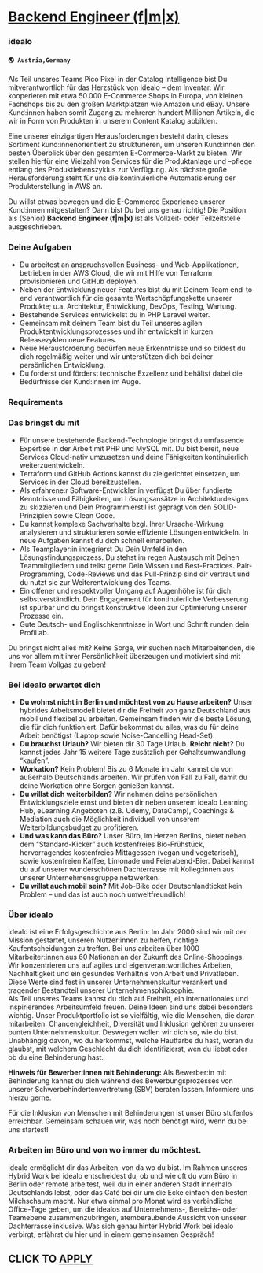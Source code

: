 # [Backend Engineer (f|m|x)](https://www.remotewlb.com/apply/backend-engineer-f-m-x-40787)  
### idealo  
#### `🌎 Austria,Germany`  

Als Teil unseres Teams Pico Pixel in der Catalog Intelligence bist Du mitverantwortlich für das Herzstück von idealo – dem Inventar. Wir kooperieren mit etwa 50.000 E-Commerce Shops in Europa, von kleinen Fachshops bis zu den großen Marktplätzen wie Amazon und eBay. Unsere Kund:innen haben somit Zugang zu mehreren hundert Millionen Artikeln, die wir in Form von Produkten in unserem Content Katalog abbilden.

Eine unserer einzigartigen Herausforderungen besteht darin, dieses Sortiment kund:innenorientiert zu strukturieren, um unseren Kund:innen den besten Überblick über den gesamten E-Commerce-Markt zu bieten. Wir stellen hierfür eine Vielzahl von Services für die Produktanlage und –pflege entlang des Produktlebenszyklus zur Verfügung. Als nächste große Herausforderung steht für uns die kontinuierliche Automatisierung der Produkterstellung in AWS an.

Du willst etwas bewegen und die E-Commerce Experience unserer Kund:innen mitgestalten? Dann bist Du bei uns genau richtig! Die Position als (Senior) **Backend** **Engineer (f|m|x)** ist als Vollzeit- oder Teilzeitstelle ausgeschrieben.

### Deine Aufgaben

  * Du arbeitest an anspruchsvollen Business- und Web-Applikationen, betrieben in der AWS Cloud, die wir mit Hilfe von Terraform provisionieren und GitHub deployen. 
  * Neben der Entwicklung neuer Features bist du mit Deinem Team end-to-end verantwortlich für die gesamte Wertschöpfungskette unserer Produkte; u.a. Architektur, Entwicklung, DevOps, Testing, Wartung. 
  * Bestehende Services entwickelst du in PHP Laravel weiter. 
  * Gemeinsam mit deinem Team bist du Teil unseres agilen Produktentwicklungsprozesses und ihr entwickelt in kurzen Releasezyklen neue Features. 
  * Neue Herausforderung bedürfen neue Erkenntnisse und so bildest du dich regelmäßig weiter und wir unterstützen dich bei deiner persönlichen Entwicklung. 
  * Du forderst und förderst technische Exzellenz und behältst dabei die Bedürfnisse der Kund:innen im Auge. 

### Requirements

### Das bringst du mit

  * Für unsere bestehende Backend-Technologie bringst du umfassende Expertise in der Arbeit mit PHP und MySQL mit. Du bist bereit, neue Services Cloud-nativ umzusetzen und deine Fähigkeiten kontinuierlich weiterzuentwickeln. 
  * Terraform und GitHub Actions kannst du zielgerichtet einsetzen, um Services in der Cloud bereitzustellen. 
  * Als erfahrene:r Software-Entwickler:in verfügst Du über fundierte Kenntnisse und Fähigkeiten, um Lösungsansätze in Architekturdesigns zu skizzieren und Dein Programmierstil ist geprägt von den SOLID-Prinzipien sowie Clean Code. 
  * Du kannst komplexe Sachverhalte bzgl. Ihrer Ursache-Wirkung analysieren und strukturieren sowie effiziente Lösungen entwickeln. In neue Aufgaben kannst du dich schnell einarbeiten. 
  * Als Teamplayer:in integrierst Du Dein Umfeld in den Lösungsfindungsprozess. Du stehst im regen Austausch mit Deinen Teammitgliedern und teilst gerne Dein Wissen und Best-Practices. Pair-Programming, Code-Reviews und das Pull-Prinzip sind dir vertraut und du nutzt sie zur Weiterentwicklung des Teams. 
  * Ein offener und respektvoller Umgang auf Augenhöhe ist für dich selbstverständlich. Dein Engagement für kontinuierliche Verbesserung ist spürbar und du bringst konstruktive Ideen zur Optimierung unserer Prozesse ein. 
  * Gute Deutsch- und Englischkenntnisse in Wort und Schrift runden dein Profil ab. 

Du bringst nicht alles mit? Keine Sorge, wir suchen nach Mitarbeitenden, die uns vor allem mit ihrer Persönlichkeit überzeugen und motiviert sind mit ihrem Team Vollgas zu geben!

### Bei idealo erwartet dich

  * **Du wohnst nicht in Berlin und möchtest von zu Hause arbeiten?** Unser hybrides Arbeitsmodell bietet dir die Freiheit von ganz Deutschland aus mobil und flexibel zu arbeiten. Gemeinsam finden wir die beste Lösung, die für dich funktioniert. Dafür bekommst du alles, was du für deine Arbeit benötigst (Laptop sowie Noise-Cancelling Head-Set).
  * **Du brauchst Urlaub?** Wir bieten dir 30 Tage Urlaub. **Reicht nicht?** Du kannst jedes Jahr 15 weitere Tage zusätzlich per Gehaltsumwandlung “kaufen”.
  * **Workation?** Kein Problem! Bis zu 6 Monate im Jahr kannst du von außerhalb Deutschlands arbeiten. Wir prüfen von Fall zu Fall, damit du deine Workation ohne Sorgen genießen kannst.
  * **Du willst dich weiterbilden?** Wir nehmen deine persönlichen Entwicklungsziele ernst und bieten dir neben unserem idealo Learning Hub, eLearning Angeboten (z.B. Udemy, DataCamp), Coachings & Mediation auch die Möglichkeit individuell von unserem Weiterbildungsbudget zu profitieren.
  * **Und was kann das Büro?** Unser Büro, im Herzen Berlins, bietet neben dem “Standard-Kicker” auch kostenfreies Bio-Frühstück, hervorragendes kostenfreies Mittagessen (vegan und vegetarisch), sowie kostenfreien Kaffee, Limonade und Feierabend-Bier. Dabei kannst du auf unserer wunderschönen Dachterrasse mit Kolleg:innen aus unserer Unternehmensgruppe netzwerken.
  * **Du willst auch mobil sein?** Mit Job-Bike oder Deutschlandticket kein Problem – und das ist auch noch umweltfreundlich!

### Über idealo

idealo ist eine Erfolgsgeschichte aus Berlin: Im Jahr 2000 sind wir mit der Mission gestartet, unseren Nutzer:innen zu helfen, richtige Kaufentscheidungen zu treffen. Bei uns arbeiten über 1000 Mitarbeiter:innen aus 60 Nationen an der Zukunft des Online-Shoppings. Wir konzentrieren uns auf agiles und eigenverantwortliches Arbeiten, Nachhaltigkeit und ein gesundes Verhältnis von Arbeit und Privatleben. Diese Werte sind fest in unserer Unternehmenskultur verankert und tragender Bestandteil unserer Unternehmensphilosophie.  
Als Teil unseres Teams kannst du dich auf Freiheit, ein internationales und inspirierendes Arbeitsumfeld freuen. Deine Ideen sind uns dabei besonders wichtig. Unser Produktportfolio ist so vielfältig, wie die Menschen, die daran mitarbeiten. Chancengleichheit, Diversität und Inklusion gehören zu unserer bunten Unternehmenskultur. Deswegen wollen wir dich so, wie du bist. Unabhängig davon, wo du herkommst, welche Hautfarbe du hast, woran du glaubst, mit welchem Geschlecht du dich identifizierst, wen du liebst oder ob du eine Behinderung hast.  

 **Hinweis für** **Bewerber:innen mit Behinderung:** Als Bewerber:in mit Behinderung kannst du dich während des Bewerbungsprozesses von unserer Schwerbehindertenvertretung (SBV) beraten lassen. Informiere uns hierzu gerne.

Für die Inklusion von Menschen mit Behinderungen ist unser Büro stufenlos erreichbar. Gemeinsam schauen wir, was noch benötigt wird, wenn du bei uns startest!

### Arbeiten im Büro und von wo immer du möchtest.

idealo ermöglicht dir das Arbeiten, von da wo du bist. Im Rahmen unseres Hybrid Work bei idealo entscheidest du, ob und wie oft du vom Büro in Berlin oder remote arbeitest, weil du in einer anderen Stadt innerhalb Deutschlands lebst, oder das Café bei dir um die Ecke einfach den besten Milchschaum macht. Nur etwa einmal pro Monat wird es verbindliche Office-Tage geben, um die idealos auf Unternehmens-, Bereichs- oder Teamebene zusammenzubringen, atemberaubende Aussicht von unserer Dachterrasse inklusive. Was sich genau hinter Hybrid Work bei idealo verbirgt, erfährst du hier und in einem gemeinsamen Gespräch!

  
## CLICK TO [APPLY](https://www.remotewlb.com/apply/backend-engineer-f-m-x-40787)

